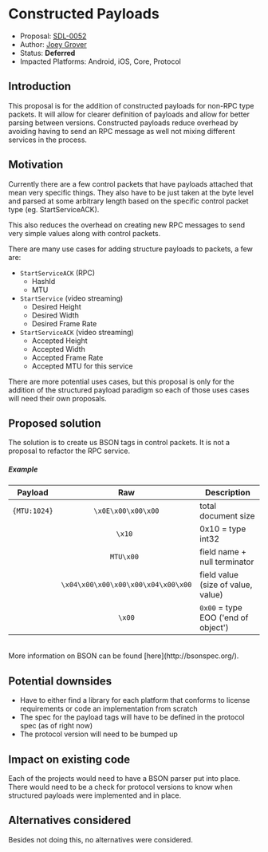 # Constructed Payloads

* Proposal: [SDL-0052](0052-constructed-payloads.md)
* Author: [Joey Grover](https://github.com/joeygrover)
* Status: **Deferred**
* Impacted Platforms: Android, iOS, Core, Protocol

## Introduction

This proposal is for the addition of constructed payloads for non-RPC type packets. It will allow for clearer definition of payloads and allow for better parsing between versions. Constructed payloads reduce overhead by avoiding having to send an RPC message as well not mixing different services in the process. 


## Motivation

Currently there are a few control packets that have payloads attached that mean very specific things. They also have to be just taken at the byte level and parsed at some arbitrary length based on the specific control packet type (eg. StartServiceACK). 

This also reduces the overhead on creating new RPC messages to send very simple values along with control packets. 

There are many use cases for adding structure payloads to packets, a few are:

- `StartServiceACK` (RPC)
    - HashId
    - MTU
- `StartService` (video streaming)
    - Desired Height
    - Desired Width
    - Desired Frame Rate
- `StartServiceACK` (video streaming)
    - Accepted Height
    - Accepted Width
    - Accepted Frame Rate
    - Accepted MTU for this service

There are more potential uses cases, but this proposal is only for the addition of the structured payload paradigm so each of those uses cases will need their own proposals. 



## Proposed solution

The solution is to create us BSON tags in control packets. It is not a proposal to refactor the RPC service.

##### Example

|   Payload  | Raw      					| Description |
| ---------- |:-----------------------:|------------------|
| `{MTU:1024}`|`\x0E\x00\x00\x00`   		| total document size
| 				 |`\x10 `               	|  0x10 = type int32 |
| 				 | `MTU\x00 `  				| field name + null terminator|
| 				 | `\x04\x00\x00\x00\x00\x04\x00\x00`|  field value (size of value, value)
| 				 |`\x00` 						|  `0x00` = type EOO ('end of object')
  


<br>
More information  on BSON can be found [here](http://bsonspec.org/).

## Potential downsides

- Have to either find a library for each platform that conforms to license requirements or code an implementation from scratch
- The spec for the payload tags will have to be defined in the protocol spec (as of right now)
- The protocol version will need to be bumped up

## Impact on existing code
Each of the projects would need to have a BSON parser put into place. There would need to be a check for protocol versions to know when structured payloads were implemented and in place. 


## Alternatives considered

Besides not doing this, no alternatives were considered.
